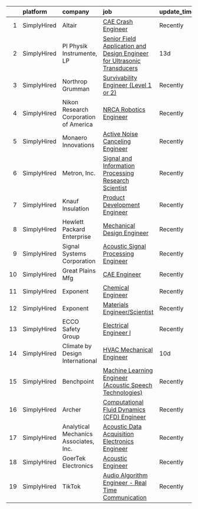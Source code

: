 

|    | platform    | company                               | job                                                                                                                                                                                   | update_time   | location          |
|---:|:------------|:--------------------------------------|:--------------------------------------------------------------------------------------------------------------------------------------------------------------------------------------|:--------------|:------------------|
|  1 | SimplyHired | Altair                                | [CAE Crash Engineer](https://www.simplyhired.com/job/rCyTE6mWMv44XkdrxNiQHx7SeasmQqTU6oHEQDo8OzI0_GJHujqvGA?q=acoustic+engineer)                                                      | Recently      | Phoenix, AZ       |
|  2 | SimplyHired | PI Physik Instrumente, LP             | [Senior Field Application and Design Engineer for Ultrasonic Transducers](https://www.simplyhired.com/job/oAoBe6Q5eJRwHfM4VprVuL4amgQIGBAM9-7yP714d4WV7RThNyF8jA?q=acoustic+engineer) | 13d           | Marlborough, MA   |
|  3 | SimplyHired | Northrop Grumman                      | [Survivability Engineer (Level 1 or 2)](https://www.simplyhired.com/job/_xW4fMDzd_6hHOgbxuz5vSUFHzHieLNuXFKH2JUlS3evYq5ApiwgJQ?q=acoustic+engineer)                                   | Recently      | San Diego, CA     |
|  4 | SimplyHired | Nikon Research Corporation of America | [NRCA Robotics Engineer](https://www.simplyhired.com/job/WJMEC5C8OTCc9wtpeLTz8XEA0wKvncBMuLpORG7vIwsUh9t4wYs0JA?q=acoustic+engineer)                                                  | Recently      | Belmont, CA       |
|  5 | SimplyHired | Monaero Innovations                   | [Active Noise Canceling Engineer](https://www.simplyhired.com/job/RWREWqwKgO1bdZpEW18kQGxGX4DG8CWNQl5m5g467fdpdvJl0kjgHQ?q=acoustic+engineer)                                         | Recently      | Santa Maria, CA   |
|  6 | SimplyHired | Metron, Inc.                          | [Signal and Information Processing Research Scientist](https://www.simplyhired.com/job/nbxJwB9olJjYAR0hWeAhK7vP6d1Gqr0j7fpW92V17fipnvozRklw-Q?q=acoustic+engineer)                    | Recently      | Reston, VA        |
|  7 | SimplyHired | Knauf Insulation                      | [Product Development Engineer](https://www.simplyhired.com/job/iScZ4AdYZ8lYoHGtGa-5r7do-VmnP1WHcSCuhfZ92-gJI3Fy-65wrQ?q=acoustic+engineer)                                            | Recently      | Shelbyville, IN   |
|  8 | SimplyHired | Hewlett Packard Enterprise            | [Mechanical Design Engineer](https://www.simplyhired.com/job/njukOlZvYFGj7Udc-hHuO-q6bqVHG9qT3kdiqsWSDxxw2FkTYAlzrg?q=acoustic+engineer)                                              | Recently      | Roseville, CA     |
|  9 | SimplyHired | Signal Systems Corporation            | [Acoustic Signal Processing Engineer](https://www.simplyhired.com/job/ux0Upg1thP8w68dWLkjKiS63FhXGLURnkVZcWfBOeZDkrZH_9QL4Ew?q=acoustic+engineer)                                     | Recently      | Millersville, MD  |
| 10 | SimplyHired | Great Plains Mfg                      | [CAE Engineer](https://www.simplyhired.com/job/wJXuV1CVbdBnD_aH1cE-En7A9EiypBT709sB5v39mkjbKvuaUGNYow?q=acoustic+engineer)                                                            | Recently      | Salina, KS        |
| 11 | SimplyHired | Exponent                              | [Chemical Engineer](https://www.simplyhired.com/job/sduiTQTxEhJGw9fTqW5Z2QLCxIk5X6EWgLAmqIZFp_BUso67WA5uNA?q=acoustic+engineer)                                                       | Recently      | Menlo Park, CA    |
| 12 | SimplyHired | Exponent                              | [Materials Engineer/Scientist](https://www.simplyhired.com/job/Nd00ZSagXJbZNBSY-tTdyC7bElLD5iBxOw07IKjI_trWC7iWKpqSLw?q=acoustic+engineer)                                            | Recently      | Menlo Park, CA    |
| 13 | SimplyHired | ECCO Safety Group                     | [Electrical Engineer I](https://www.simplyhired.com/job/ApcuXVX2grc3jYAwcyKV0IGvIchm5C4cYRlm8SkVawfLXfxc-r0JTg?q=acoustic+engineer)                                                   | Recently      | St. Louis, MO     |
| 14 | SimplyHired | Climate by Design International       | [HVAC Mechanical Engineer](https://www.simplyhired.com/job/QmPjpQn_4BrriknoFVw94ehS0HKajvtqPIccmbVEkeOgkYcqzrDJrw?q=acoustic+engineer)                                                | 10d           | Owatonna, MN      |
| 15 | SimplyHired | Benchpoint                            | [Machine Learning Engineer (Acoustic Speech Technologies)](https://www.simplyhired.com/job/WN2les8glfJ7AlLtOUbvi8kKBo-Wq94FBAFbTFPVVkA9OBBnxZF2pQ?q=acoustic+engineer)                | Recently      | Remote            |
| 16 | SimplyHired | Archer                                | [Computational Fluid Dynamics (CFD) Engineer](https://www.simplyhired.com/job/dr7MekdYT7ABw80Ve_0xitFp-SqHgj6yo8LNOnhbdJ2POjU92lscRg?q=acoustic+engineer)                             | Recently      | San Jose, CA      |
| 17 | SimplyHired | Analytical Mechanics Associates, Inc. | [Acoustic Data Acquisition Electronics Engineer](https://www.simplyhired.com/job/yFS87_BwNWin8AD2xPCeruzVc4US-gJhMKu6zmkSyHk_BR6UQYmz1A?q=acoustic+engineer)                          | Recently      | Hampton, VA       |
| 18 | SimplyHired | GoerTek Electronics                   | [Acoustic Engineer](https://www.simplyhired.com/job/6PCRn1TvdVHUtgaBVR0h94emv2uxOzR_4uSK_IuRvsCPjwVVty_QTg?q=acoustic+engineer)                                                       | Recently      | Santa Clara, CA   |
| 19 | SimplyHired | TikTok                                | [Audio Algorithm Engineer - Real Time Communication](https://www.simplyhired.com/job/d2vEdNIUQ1VZJmHO5hnx0ZgyrxrGffX4OZtlqjQSHzEeGaz7PRxAPQ?q=acoustic+engineer)                      | Recently      | Mountain View, CA |